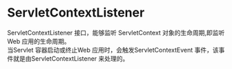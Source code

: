 ServletContextListener
===========================
ServletContextListener 接口，能够监听 ServletContext 对象的生命周期,即监听 Web 应用的生命周期。<br>
当Servlet 容器启动或终止Web 应用时，会触发ServletContextEvent 事件，该事件就是由ServletContextListener 来处理的。

